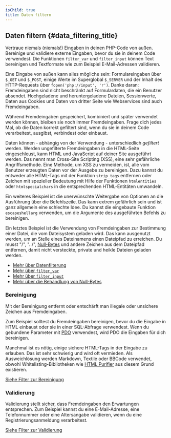 ```yaml
---
isChild: true
title: Daten filtern
---
```


## Daten filtern {#data_filtering_title}

Vertraue niemals (niemals!) Eingaben in deinen PHP-Code von außen. Bereinige und validiere externe Eingaben, bevor du sie in deinem Code verwendest. Die Funktionen `filter_var` und `filter_input` können Text bereinigen und Textformate wie zum Beispiel E-Mail-Adressen validieren.

Eine Eingabe von außen kann alles mögliche  sein: Formulareingaben über `$_GET` und `$_POST`, einige Werte im Superglobal `$_SERVER`
und der Inhalt des HTTP-Requests über `fopen('php://input', 'r')`. Danke daran: Fremdeingaben sind nicht beschränkt auf Formulardaten, die ein Benutzer absendet. Hochgeladene und heruntergeladene Dateien, Sessionwerte, Daten aus Cookies und Daten von dritter Seite wie Webservices sind auch Fremdeingaben.

Während Fremdeingaben gespeichert, kombiniert und später verwendet werden können, bleiben sie noch immer Fremdeingaben. Frage dich jedes  Mal, ob die Daten korrekt gefiltert sind, wenn du sie in deinem Code verarbeitest, ausgibst, verbindest oder einbaust.

Daten können - abhängig von der Verwendung - unterschiedlich _gefiltert_ werden. Werden ungefilterte Fremdeingaben in die HTML-Seite eingeschleust, kann HTML und JavaScript auf deiner Site ausgeführt werden. Das nennt man Cross-Site Scripting (XSS), eine sehr gefährliche Angriffsmethode. Eine Methode, um XSS zu vermeiden, ist, alle vom Benutzer erzeugten Daten vor der Ausgebe zu bereinigen. Dazu kannst du entweder alle HTML-Tags mit der Funktion `strip_tags` entfernen oder Zeichen mit spezieller Bedeutung mit Hilfe der Funktionen `htmlentities` oder `htmlspecialchars` in die entsprechenden HTML-Entitäten umwandeln.

Ein weiteres Beispiel ist die unerwünschte Weitergabe von Optionen an die Ausführung über die Befehlszeile. Das kann extrem gefährlich sein und ist ganz allgemein eine schlechte Idee. Du kannst die eingebaute Funktion `escapeshellarg` verwenden, um die Argumente des ausgeführten Befehls zu bereinigen.

Ein letztes Beispiel ist die Verwendung von Fremdeingaben zur Bestimmung einer Datei, die vom Dateisystem geladen wird. Das kann ausgenutzt werden, um an Stelle eines Dateinamens einen Dateipfad zu erreichen. Du musst "/", "../", [Null-Bytes][6] und andere Zeichen aus dem Dateipfad entfernen, damit nicht versteckte, private und heikle Dateien geladen werden.

* [Mehr über Datenfilterung][1]
* [Mehr über `filter_var`][4]
* [Mehr über `filter_input`][5]
* [Mehr über die Behandlung von Null-Bytes][6]

### Bereinigung

Mit der Bereinigung entfernt oder entschärft man illegale oder unsichere Zeichen aus Fremdeingaben.

Zum Beispiel solltest du Fremdeingaben bereinigen, bevor du die Eingabe in HTML einbaust oder sie in einer SQL-Abfrage verwendest. Wenn du gebundene Parameter mit [PDO](#databases) verwendest, wird PDO die Eingaben für dich bereinigen.

Manchmal ist es nötig, einige sichere HTML-Tags in der Eingabe zu erlauben. Das ist sehr schwierig und wird oft vermieden. Als Ausweichlösung werden Markdown, Textile oder BBCode verwendet, obwohl Whitelisting-Bibliotheken wie [HTML Purifier][html-purifier] aus diesem Grund existieren.


[Siehe Filter zur Bereinigung][2]

### Validierung

Validierung stellt sicher, dass Fremdeingaben den Erwartungen entsprechen. Zum Beispiel kannst du eine E-Mail-Adresse, eine Telefonnummer oder eine Altersangabe validieren, wenn du eine Registrierungsanmeldung verarbeitest.

[Siehe Filter zur Validierung][3]

[1]: http://www.php.net/manual/de/book.filter.php
[2]: http://www.php.net/manual/de/filter.filters.sanitize.php
[3]: http://www.php.net/manual/de/filter.filters.validate.php
[4]: http://php.net/manual/de/function.filter-var.php
[5]: http://www.php.net/manual/de/function.filter-input.php
[6]: http://php.net/manual/de/security.filesystem.nullbytes.php
[html-purifier]: http://htmlpurifier.org/
